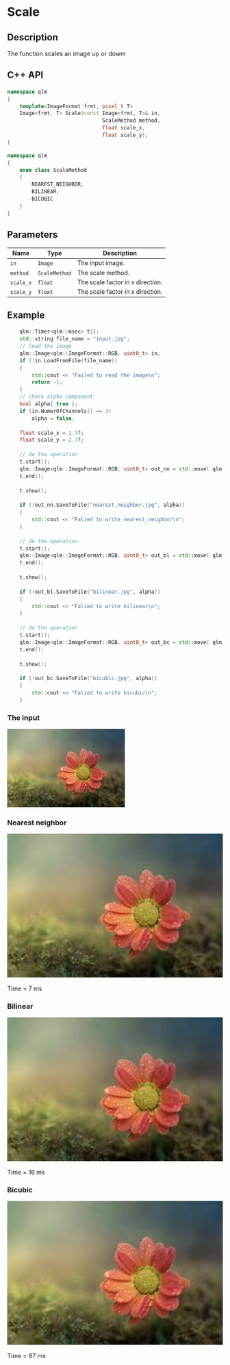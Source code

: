 # Scale

## Description
The function scales an image up or dowm

## C++ API
```c++
namespace qlm
{
	template<ImageFormat frmt, pixel_t T>
	Image<frmt, T> Scale(const Image<frmt, T>& in,
		                       ScaleMethod method, 
		                       float scale_x, 
		                       float scale_y);
}
```
```c++
namespace qlm
{
	enum class ScaleMethod
	{
		NEAREST_NEIGHBOR,
		BILINEAR,
		BICUBIC
	}
}
```
## Parameters

| Name      | Type         | Description                      |
|-----------|--------------|----------------------------------|
| `in`      | `Image`      | The input image.                 |
| `method`  | `ScaleMethod`| The scale method.                |
| `scale_x` | `float`      | The scale factor in x direction. |
| `scale_y` | `float`      | The scale factor in x direction. |

## Example

```c++
	qlm::Timer<qlm::msec> t{};
	std::string file_name = "input.jpg";
	// load the image
	qlm::Image<qlm::ImageFormat::RGB, uint8_t> in;
	if (!in.LoadFromFile(file_name))
	{
		std::cout << "Failed to read the image\n";
		return -1;
	}
	// check alpha component
	bool alpha{ true };
	if (in.NumerOfChannels() == 3)
		alpha = false;
	
	float scale_x = 2.7f;
	float scale_y = 2.7f;

	// do the operation
	t.start();
	qlm::Image<qlm::ImageFormat::RGB, uint8_t> out_nn = std::move( qlm::Scale(in, qlm::ScaleMethod::NEAREST_NEIGHBOR, scale_x, scale_y) );
	t.end();

	t.show();
	
	if (!out_nn.SaveToFile("nearest_neighbor.jpg", alpha))
	{
		std::cout << "Falied to write nearest_neighbor\n";
	}
	
	// do the operation
	t.start();
	qlm::Image<qlm::ImageFormat::RGB, uint8_t> out_bl = std::move( qlm::Scale(in, qlm::ScaleMethod::BILINEAR, scale_x, scale_y) );
	t.end();

	t.show();

	if (!out_bl.SaveToFile("bilinear.jpg", alpha))
	{
		std::cout << "Falied to write bilinear\n";
	}

	// do the operation
	t.start();
	qlm::Image<qlm::ImageFormat::RGB, uint8_t> out_bc = std::move( qlm::Scale(in, qlm::ScaleMethod::BICUBIC, scale_x, scale_y) );
	t.end();

	t.show();

	if (!out_bc.SaveToFile("bicubic.jpg", alpha))
	{
		std::cout << "Falied to write bicubic\n";
	}
```
### The input
![Input Image](input.jpg)
### Nearest neighbor
![Input Image](nearest_neighbor.jpg)

Time = 7 ms
### Bilinear
![Input Image](bilinear.jpg)

Time = 16 ms
### Bicubic
![Input Image](bicubic.jpg)

Time = 87 ms
